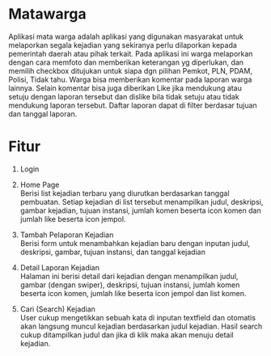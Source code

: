 # Matawarga

Aplikasi mata warga adalah aplikasi yang digunakan masyarakat untuk melaporkan segala kejadian yang sekiranya perlu dilaporkan kepada pemerintah daerah atau pihak terkait. Pada aplikasi ini warga melaporkan dengan cara memfoto dan memberikan keterangan yg diperlukan, dan memilih checkbox ditujukan untuk siapa dgn pilihan Pemkot, PLN, PDAM, Polisi, Tidak tahu. Warga bisa memberikan komentar pada laporan warga lainnya. Selain komentar bisa juga diberikan Like jika mendukung atau setuju dengan laporan tersebut dan dislike bila tidak setuju atau tidak mendukung laporan tersebut. Daftar laporan dapat di filter berdasar tujuan dan tanggal laporan.

# Fitur
1. Login

2. Home Page  
Berisi list kejadian terbaru yang diurutkan berdasarkan tanggal pembuatan. Setiap kejadian di list tersebut menampilkan judul, deskripsi, gambar kejadian, tujuan instansi, jumlah komen beserta icon komen dan jumlah like beserta icon jempol.

3. Tambah Pelaporan Kejadian  
Berisi form untuk menambahkan kejadian baru dengan inputan judul, deskripsi, gambar, tujuan instansi, dan tanggal kejadian

4. Detail Laporan Kejadian  
Halaman ini berisi detail dari kejadian dengan menampilkan judul, gambar (dengan swiper), deskripsi, tujuan instansi, jumlah komen beserta icon komen, jumlah like beserta icon jempol dan list komen.

5. Cari (Search) Kejadian  
User cukup mengetikkan sebuah kata di inputan textfield dan otomatis akan langsung muncul kejadian berdasarkan judul kejadian. Hasil search cukup ditampilkan judul dan jika di klik maka akan menuju detail kejadian.
